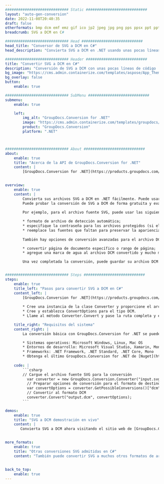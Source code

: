 ```yaml
---
############################# Static ############################
layout: "auto-gen-conversion"
date: 2022-11-08T20:40:35
draft: false
otherformats: bmp dcm emf emz gif ico jp2 jpeg jpg png pps ppsx ppt pptx psb psd svg svgz tga tif tiff webp wmf wmz
breadcrumb: SVG a DCM en C#

############################# Head ############################
head_title: "Conversor de SVG a DCM en C#"
head_description: "Convierta SVG a DCM en .NET usando unas pocas líneas de código. Utilice la API de conversión de documentos de GroupDocs para convertir más de 160 formatos de archivo."

############################# Header ############################
title: "Convertir SVG a DCM en C#"
description: "Conversión de SVG a DCM con unas pocas líneas de código .NET"
bg_image: "https://cms.admin.containerize.com/templates/aspose/App_Themes/V3/images/bg/header1.png"
bg_overlay: false
button:
    enable: true

############################# SubMenu ############################
submenu:
    enable: true

    left:
        img_alt: "GroupDocs.Conversion for .NET"
        image: "https://cms.admin.containerize.com/templates/groupdocs/images/product-logos/90x90-noborder/groupdocs-conversion-net.png"
        product: "GroupDocs.Conversion"
        platform: ".NET"



############################# About ############################
about:
    enable: true
    title: "Acerca de la API de GroupDocs.Conversion for .NET"
    content: |
        [GroupDocs.Conversion for .NET](https://products.groupdocs.com/conversion/net/) se puede usar para convertir Microsoft Word, Excel, PowerPoint, PDF, Visio y otros formatos. GroupDocs.Conversion es una API independiente que es adecuada para sistemas internos y de back-end donde se requiere un alto rendimiento. No depende de ningún software como Microsoft u Open Office.
    

overview:
    enable: true
    content: |
        Convierta sus archivos SVG a DCM en .NET fácilmente. Puede usar solo un par de líneas de código C# en cualquier plataforma de su elección, como Windows, Linux, macOS.
        Puede probar la conversión de SVG a DCM de forma gratuita y evaluar la calidad de los resultados de la conversión. Junto con los escenarios de conversión de archivos simples, puede probar opciones más avanzadas para cargar el archivo de origen SVG y para guardar el resultado de salida DCM. 
        
        Por ejemplo, para el archivo fuente SVG, puede usar las siguientes opciones de carga:

        * formato de archivo de detección automática;
        * especifique la contraseña para los archivos protegidos (si el formato de archivo lo admite);
        * reemplace las fuentes que faltan para preservar la apariencia del documento.
        
        También hay opciones de conversión avanzadas para el archivo DCM:

        * convertir página de documento específico o rango de página;
        * agregue una marca de agua al archivo DCM convertido y mucho más.

        Una vez completada la conversión, puede guardar su archivo DCM en la ruta del archivo local o en cualquier almacenamiento de terceros como FTP, Amazon S3, Google Drive, Dropbox, etc. Tenga en cuenta que para convertir SVG a DCM no es necesario instalar ningún software adicional, como MS Office, Open Office, Adobe Acrobat Reader, etc.


############################# Steps ############################
steps:
    enable: true
    title_left: "Pasos para convertir SVG a DCM en C#"
    content_left: |
        [GroupDocs.Conversion for .NET](https://products.groupdocs.com/conversion/net/) facilita a los desarrolladores convertir un archivo SVG a DCM con unas pocas líneas de código.
        
        * Cree una instancia de la clase Converter y proporcione el archivo SVG con la ruta completa
        * Cree y establezca ConvertOptions para el tipo DCM.
        * Llame al método Converter.Convert y pase la ruta completa y el formato (DCM) como parámetro

    title_right: "Requisitos del sistema"
    content_right: |
        La conversión básica con GroupDocs.Conversion for .NET se puede realizar en unos pocos pasos simples. Nuestras API son compatibles con todas las principales plataformas y sistemas operativos. Antes de ejecutar el código a continuación, asegúrese de tener instalados los siguientes requisitos previos en su sistema.

        * Sistemas operativos: Microsoft Windows, Linux, Mac OS
        * Entornos de desarrollo: Microsoft Visual Studio, Xamarin, MonoDevelop
        * Frameworks: .NET Framework, .NET Standard, .NET Core, Mono
        * Obtenga el último GroupDocs.Conversion for .NET de [Nuget](https://www.nuget.org/packages/groupdocs.conversion)
         
    code: |
        ```csharp    
        // Cargue el archivo fuente SVG para la conversión
          var converter = new GroupDocs.Conversion.Converter("input.svg");
          // Preparar opciones de conversión para el formato de destino DCM
          var convertOptions = converter.GetPossibleConversions()["dcm"].ConvertOptions;
          // Convertir al formato DCM
          converter.Convert("output.dcm", convertOptions);
        ```

demos:
    enable: true
    title: "SVG a DCM demostración en vivo"
    content: |
       Convierta SVG a DCM ahora visitando el sitio web de [GroupDocs.Conversion App](https://products.groupdocs.app/conversion/family). La demostración en línea tiene las siguientes ventajas
          

more_formats:
    enable: true
    title: "Otras conversiones SVG admitidas en C#"
    content: "También puede convertir SVG a muchos otros formatos de archivo. Consulte la lista a continuación."
       
       
back_to_top:
    enable: true
---
```

